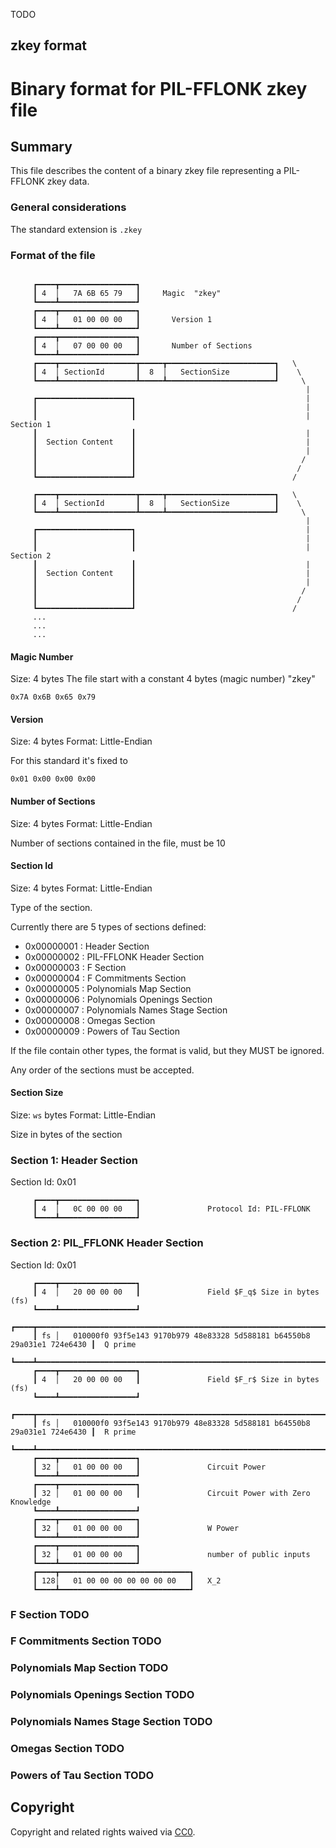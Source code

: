 TODO

## zkey format

# Binary format for PIL-FFLONK zkey file

## Summary

This file describes the content of a binary zkey file representing a PIL-FFLONK zkey data.

### General considerations

The standard extension is `.zkey`

### Format of the file

````

     ┏━━━━┳━━━━━━━━━━━━━━━━━┓
     ┃ 4  │   7A 6B 65 79   ┃     Magic  "zkey"
     ┗━━━━┻━━━━━━━━━━━━━━━━━┛
     ┏━━━━┳━━━━━━━━━━━━━━━━━┓
     ┃ 4  │   01 00 00 00   ┃       Version 1
     ┗━━━━┻━━━━━━━━━━━━━━━━━┛
     ┏━━━━┳━━━━━━━━━━━━━━━━━┓
     ┃ 4  │   07 00 00 00   ┃       Number of Sections
     ┗━━━━┻━━━━━━━━━━━━━━━━━┛
     ┏━━━━┳━━━━━━━━━━━━━━━━━┳━━━━━┳━━━━━━━━━━━━━━━━━━━━━━━━┓   \
     ┃ 4  │ SectionId       ┃  8  │   SectionSize          ┃    \
     ┗━━━━┻━━━━━━━━━━━━━━━━━┻━━━━━┻━━━━━━━━━━━━━━━━━━━━━━━━┛     \
                                                                  |
     ┏━━━━━━━━━━━━━━━━━━━━━┓                                      |
     ┃                     ┃                                      |
     ┃                     ┃                                      | Section 1
     ┃                     ┃                                      |
     ┃  Section Content    ┃                                      |
     ┃                     ┃                                      |
     ┃                     ┃                                     /
     ┃                     ┃                                    /
     ┗━━━━━━━━━━━━━━━━━━━━━┛                                   /
     
     ┏━━━━┳━━━━━━━━━━━━━━━━━┳━━━━━┳━━━━━━━━━━━━━━━━━━━━━━━━┓   \
     ┃ 4  │ SectionId       ┃  8  │   SectionSize          ┃    \
     ┗━━━━┻━━━━━━━━━━━━━━━━━┻━━━━━┻━━━━━━━━━━━━━━━━━━━━━━━━┛     \
                                                                  |
     ┏━━━━━━━━━━━━━━━━━━━━━┓                                      |
     ┃                     ┃                                      |
     ┃                     ┃                                      | Section 2
     ┃                     ┃                                      |
     ┃  Section Content    ┃                                      |
     ┃                     ┃                                      |
     ┃                     ┃                                     /
     ┃                     ┃                                    /
     ┗━━━━━━━━━━━━━━━━━━━━━┛                                   /
     ...
     ...
     ...
````

#### Magic Number

Size: 4 bytes
The file start with a constant 4 bytes (magic number) "zkey"

```
0x7A 0x6B 0x65 0x79
```

#### Version

Size: 4 bytes
Format: Little-Endian

For this standard it's fixed to

```
0x01 0x00 0x00 0x00
```

#### Number of Sections

Size: 4 bytes
Format: Little-Endian

Number of sections contained in the file, must be 10

#### Section Id

Size: 4 bytes
Format: Little-Endian

Type of the section.

Currently there are 5 types of sections defined:

* 0x00000001 : Header Section
* 0x00000002 : PIL-FFLONK Header Section
* 0x00000003 : F Section
* 0x00000004 : F Commitments Section
* 0x00000005 : Polynomials Map Section
* 0x00000006 : Polynomials Openings Section
* 0x00000007 : Polynomials Names Stage Section
* 0x00000008 : Omegas Section
* 0x00000009 : Powers of Tau Section

If the file contain other types, the format is valid, but they MUST be ignored.

Any order of the sections must be accepted.

#### Section Size

Size: `ws` bytes
Format: Little-Endian

Size in bytes of the section

### Section 1: Header Section

Section Id: 0x01

````
     ┏━━━━┳━━━━━━━━━━━━━━━━━┓
     ┃ 4  │   0C 00 00 00   ┃               Protocol Id: PIL-FFLONK
     ┗━━━━┻━━━━━━━━━━━━━━━━━┛
````

### Section 2: PIL_FFLONK Header Section

Section Id: 0x01
````
     ┏━━━━┳━━━━━━━━━━━━━━━━━┓
     ┃ 4  │   20 00 00 00   ┃               Field $F_q$ Size in bytes (fs)
     ┗━━━━┻━━━━━━━━━━━━━━━━━┛
     ┏━━━━┳━━━━━━━━━━━━━━━━━━━━━━━━━━━━━━━━━━━━━━━━━━━━━━━━━━━━━━━━━━━━━━━━━━━━━━━━━━━┓
     ┃ fs │   010000f0 93f5e143 9170b979 48e83328 5d588181 b64550b8 29a031e1 724e6430 ┃  Q prime
     ┗━━━━┻━━━━━━━━━━━━━━━━━━━━━━━━━━━━━━━━━━━━━━━━━━━━━━━━━━━━━━━━━━━━━━━━━━━━━━━━━━━┛
     ┏━━━━┳━━━━━━━━━━━━━━━━━┓
     ┃ 4  │   20 00 00 00   ┃               Field $F_r$ Size in bytes (fs)
     ┗━━━━┻━━━━━━━━━━━━━━━━━┛
     ┏━━━━┳━━━━━━━━━━━━━━━━━━━━━━━━━━━━━━━━━━━━━━━━━━━━━━━━━━━━━━━━━━━━━━━━━━━━━━━━━━━┓
     ┃ fs │   010000f0 93f5e143 9170b979 48e83328 5d588181 b64550b8 29a031e1 724e6430 ┃  R prime
     ┗━━━━┻━━━━━━━━━━━━━━━━━━━━━━━━━━━━━━━━━━━━━━━━━━━━━━━━━━━━━━━━━━━━━━━━━━━━━━━━━━━┛
     ┏━━━━┳━━━━━━━━━━━━━━━━━┓
     ┃ 32 │   01 00 00 00   ┃               Circuit Power
     ┗━━━━┻━━━━━━━━━━━━━━━━━┛
     ┏━━━━┳━━━━━━━━━━━━━━━━━┓
     ┃ 32 │   01 00 00 00   ┃               Circuit Power with Zero Knowledge
     ┗━━━━┻━━━━━━━━━━━━━━━━━┛
     ┏━━━━┳━━━━━━━━━━━━━━━━━┓
     ┃ 32 │   01 00 00 00   ┃               W Power
     ┗━━━━┻━━━━━━━━━━━━━━━━━┛
     ┏━━━━┳━━━━━━━━━━━━━━━━━┓
     ┃ 32 │   01 00 00 00   ┃               number of public inputs
     ┗━━━━┻━━━━━━━━━━━━━━━━━┛
     ┏━━━━┳━━━━━━━━━━━━━━━━━━━━━━━━━━━━━┓
     ┃ 128│   01 00 00 00 00 00 00 00   ┃   X_2
     ┗━━━━┻━━━━━━━━━━━━━━━━━━━━━━━━━━━━━┛

````

### F Section TODO
### F Commitments Section TODO
### Polynomials Map Section TODO
### Polynomials Openings Section TODO
### Polynomials Names Stage Section TODO
### Omegas Section TODO
### Powers of Tau Section TODO

<!-- ## Backward Compatibility

N.A.

## Test Cases
### Example

Given this r1cs in a 256 bit Field:


$$
\left\{  \begin{array}{rclclcl}
(3w_5 + 8w_6) &\cdot& (2w_0 + 20w_2 + 12w_3) &-& (5w_0 + 7w_2) &=& 0 \\
(4w_1 + 8w_4 + 3w_5) &\cdot& (6w_6 + 44w_3) &&  &=& 0 \\
(4w_6) &\cdot& (6w_0 + 5w_3 + 11s_2) &-& (600w_6) &=& 0
\end{array} \right.
$$

And a Wire to label map.

$$
w_0 := l_0 \\
w_1 := l_3 \\
w_2 := l_{10} \\
w_3 := l_{11} \\
w_4 := l_{12} \\
w_5 := l_{15} \\
w_6 := l_{324} \\
$$

The format will be:

````
     ┏━━━━━━━━━━┓
     ┃ 72316373 ┃       Magic
     ┣━━━━━━━━━━┫
     ┃ 01000000 ┃       Version
     ┣━━━━━━━━━━┫
     ┃ 03000000 ┃       nSections
     ┗━━━━━━━━━━┛
     ┏━━━━━━━━━━┳━━━━━━━━━━━━━━━━━━━┓
     ┃ 01000000 ┃ 40000000 00000000 ┃      SectionId: Header
     ┗━━━━━━━━━━┻━━━━━━━━━━━━━━━━━━━┛
        ┏━━━━━━━━━━┓
        ┃ 20000000 ┃    Field Size
        ┣━━━━━━━━━━┻━━━━━━━━━━━━━━━━━━━━━━━━━━━━━━━━━━━━━━━━━━━━━━━━━━━━━━━━━━━━━━┓
        ┃ 010000f0 93f5e143 9170b979 48e83328 5d588181 b64550b8 29a031e1 724e6430 ┃
        ┣━━━━━━━━━━┳━━━━━━━━━━━━━━━━━━━━━━━━━━━━━━━━━━━━━━━━━━━━━━━━━━━━━━━━━━━━━━┛
        ┃ 07000000 ┃    # of wires
        ┣━━━━━━━━━━┫
        ┃ 01000000 ┃    # Public Outs
        ┣━━━━━━━━━━┫
        ┃ 02000000 ┃    # Public Ins
        ┣━━━━━━━━━━┫
        ┃ 03000000 ┃    # Private Ins
        ┣━━━━━━━━━━┻━━━━━━━━┓
        ┃ e8030000 00000000 ┃    # Labels
        ┣━━━━━━━━━━┳━━━━━━━━┛
        ┃ 03000000 ┃    # Constraints
        ┗━━━━━━━━━━┛
     ┏━━━━━━━━━━┳━━━━━━━━━━━━━━━━━━━┓
     ┃ 02000000 ┃ 88020000 00000000 ┃      SectionId: Constraints
     ┗━━━━━━━━━━┻━━━━━━━━━━━━━━━━━━━┛
        ┏━━━━━━━━━━┓   Constraint 0: (3w_5 + 8w_6) * (2w_0 + 20w_2 + 12w_3) - (5w_0 + 7w_2) = 0
        ┃ 02000000 ┃
        ┣━━━━━━━━━━╋━━━━━━━━━━━━━━━━━━━━━━━━━━━━━━━━━━━━━━━━━━━━━━━━━━━━━━━━━━━━━━━━━━━━━━━━━┓
        ┃ 05000000 ┃ 03000000 00000000 00000000 00000000 00000000 00000000 00000000 00000000 ┃
        ┣━━━━━━━━━━╋━━━━━━━━━━━━━━━━━━━━━━━━━━━━━━━━━━━━━━━━━━━━━━━━━━━━━━━━━━━━━━━━━━━━━━━━━┫
        ┃ 06000000 ┃ 08000000 00000000 00000000 00000000 00000000 00000000 00000000 00000000 ┃
        ┗━━━━━━━━━━┻━━━━━━━━━━━━━━━━━━━━━━━━━━━━━━━━━━━━━━━━━━━━━━━━━━━━━━━━━━━━━━━━━━━━━━━━━┛
        ┏━━━━━━━━━━┓
        ┃ 03000000 ┃
        ┣━━━━━━━━━━╋━━━━━━━━━━━━━━━━━━━━━━━━━━━━━━━━━━━━━━━━━━━━━━━━━━━━━━━━━━━━━━━━━━━━━━━━━┓
        ┃ 00000000 ┃ 02000000 00000000 00000000 00000000 00000000 00000000 00000000 00000000 ┃
        ┣━━━━━━━━━━╋━━━━━━━━━━━━━━━━━━━━━━━━━━━━━━━━━━━━━━━━━━━━━━━━━━━━━━━━━━━━━━━━━━━━━━━━━┫
        ┃ 02000000 ┃ 14000000 00000000 00000000 00000000 00000000 00000000 00000000 00000000 ┃
        ┣━━━━━━━━━━╋━━━━━━━━━━━━━━━━━━━━━━━━━━━━━━━━━━━━━━━━━━━━━━━━━━━━━━━━━━━━━━━━━━━━━━━━━┫
        ┃ 03000000 ┃ 0C000000 00000000 00000000 00000000 00000000 00000000 00000000 00000000 ┃
        ┗━━━━━━━━━━┻━━━━━━━━━━━━━━━━━━━━━━━━━━━━━━━━━━━━━━━━━━━━━━━━━━━━━━━━━━━━━━━━━━━━━━━━━┛
        ┏━━━━━━━━━━┓
        ┃ 02000000 ┃
        ┣━━━━━━━━━━╋━━━━━━━━━━━━━━━━━━━━━━━━━━━━━━━━━━━━━━━━━━━━━━━━━━━━━━━━━━━━━━━━━━━━━━━━━┓
        ┃ 00000000 ┃ 05000000 00000000 00000000 00000000 00000000 00000000 00000000 00000000 ┃
        ┣━━━━━━━━━━╋━━━━━━━━━━━━━━━━━━━━━━━━━━━━━━━━━━━━━━━━━━━━━━━━━━━━━━━━━━━━━━━━━━━━━━━━━┫
        ┃ 02000000 ┃ 07000000 00000000 00000000 00000000 00000000 00000000 00000000 00000000 ┃
        ┗━━━━━━━━━━┻━━━━━━━━━━━━━━━━━━━━━━━━━━━━━━━━━━━━━━━━━━━━━━━━━━━━━━━━━━━━━━━━━━━━━━━━━┛

        ┏━━━━━━━━━━┓   Constraint 1: (4w_1 + 8w_4 + 3w_5) * (6w_6 + 44w_3) = 0
        ┃ 03000000 ┃
        ┣━━━━━━━━━━╋━━━━━━━━━━━━━━━━━━━━━━━━━━━━━━━━━━━━━━━━━━━━━━━━━━━━━━━━━━━━━━━━━━━━━━━━━┓
        ┃ 01000000 ┃ 04000000 00000000 00000000 00000000 00000000 00000000 00000000 00000000 ┃
        ┣━━━━━━━━━━╋━━━━━━━━━━━━━━━━━━━━━━━━━━━━━━━━━━━━━━━━━━━━━━━━━━━━━━━━━━━━━━━━━━━━━━━━━┫
        ┃ 04000000 ┃ 08000000 00000000 00000000 00000000 00000000 00000000 00000000 00000000 ┃
        ┣━━━━━━━━━━╋━━━━━━━━━━━━━━━━━━━━━━━━━━━━━━━━━━━━━━━━━━━━━━━━━━━━━━━━━━━━━━━━━━━━━━━━━┫
        ┃ 05000000 ┃ 03000000 00000000 00000000 00000000 00000000 00000000 00000000 00000000 ┃
        ┗━━━━━━━━━━┻━━━━━━━━━━━━━━━━━━━━━━━━━━━━━━━━━━━━━━━━━━━━━━━━━━━━━━━━━━━━━━━━━━━━━━━━━┛
        ┏━━━━━━━━━━┓
        ┃ 02000000 ┃
        ┣━━━━━━━━━━╋━━━━━━━━━━━━━━━━━━━━━━━━━━━━━━━━━━━━━━━━━━━━━━━━━━━━━━━━━━━━━━━━━━━━━━━━━┓
        ┃ 03000000 ┃ 2C000000 00000000 00000000 00000000 00000000 00000000 00000000 00000000 ┃
        ┣━━━━━━━━━━╋━━━━━━━━━━━━━━━━━━━━━━━━━━━━━━━━━━━━━━━━━━━━━━━━━━━━━━━━━━━━━━━━━━━━━━━━━┫
        ┃ 06000000 ┃ 06000000 00000000 00000000 00000000 00000000 00000000 00000000 00000000 ┃
        ┗━━━━━━━━━━┻━━━━━━━━━━━━━━━━━━━━━━━━━━━━━━━━━━━━━━━━━━━━━━━━━━━━━━━━━━━━━━━━━━━━━━━━━┛
        ┏━━━━━━━━━━┓
        ┃ 00000000 ┃
        ┗━━━━━━━━━━┛

        ┏━━━━━━━━━━┓   Constraint 2: (4w_6) * (6w_0 + 5w_3 + 11w_2) - (600w_6) = 0
        ┃ 01000000 ┃
        ┣━━━━━━━━━━╋━━━━━━━━━━━━━━━━━━━━━━━━━━━━━━━━━━━━━━━━━━━━━━━━━━━━━━━━━━━━━━━━━━━━━━━━━┓
        ┃ 06000000 ┃ 04000000 00000000 00000000 00000000 00000000 00000000 00000000 00000000 ┃
        ┗━━━━━━━━━━┻━━━━━━━━━━━━━━━━━━━━━━━━━━━━━━━━━━━━━━━━━━━━━━━━━━━━━━━━━━━━━━━━━━━━━━━━━┛
        ┏━━━━━━━━━━┓
        ┃ 03000000 ┃
        ┣━━━━━━━━━━╋━━━━━━━━━━━━━━━━━━━━━━━━━━━━━━━━━━━━━━━━━━━━━━━━━━━━━━━━━━━━━━━━━━━━━━━━━┓
        ┃ 00000000 ┃ 06000000 00000000 00000000 00000000 00000000 00000000 00000000 00000000 ┃
        ┣━━━━━━━━━━╋━━━━━━━━━━━━━━━━━━━━━━━━━━━━━━━━━━━━━━━━━━━━━━━━━━━━━━━━━━━━━━━━━━━━━━━━━┫
        ┃ 02000000 ┃ 0B000000 00000000 00000000 00000000 00000000 00000000 00000000 00000000 ┃
        ┣━━━━━━━━━━╋━━━━━━━━━━━━━━━━━━━━━━━━━━━━━━━━━━━━━━━━━━━━━━━━━━━━━━━━━━━━━━━━━━━━━━━━━┫
        ┃ 03000000 ┃ 05000000 00000000 00000000 00000000 00000000 00000000 00000000 00000000 ┃
        ┗━━━━━━━━━━┻━━━━━━━━━━━━━━━━━━━━━━━━━━━━━━━━━━━━━━━━━━━━━━━━━━━━━━━━━━━━━━━━━━━━━━━━━┛
        ┏━━━━━━━━━━┓
        ┃ 01000000 ┃
        ┣━━━━━━━━━━╋━━━━━━━━━━━━━━━━━━━━━━━━━━━━━━━━━━━━━━━━━━━━━━━━━━━━━━━━━━━━━━━━━━━━━━━━━┓
        ┃ 06000000 ┃ 58020000 00000000 00000000 00000000 00000000 00000000 00000000 00000000 ┃
        ┗━━━━━━━━━━┻━━━━━━━━━━━━━━━━━━━━━━━━━━━━━━━━━━━━━━━━━━━━━━━━━━━━━━━━━━━━━━━━━━━━━━━━━┛

     ┏━━━━━━━━━━┳━━━━━━━━━━━━━━━━━━━┓
     ┃ 03000000 ┃ 38000000 00000000 ┃      Wire to Label Map
     ┗━━━━━━━━━━┻━━━━━━━━━━━━━━━━━━━┛
        ┏━━━━━━━━━━━━━━━━━━━┓
        ┃ 00000000 00000000 ┃
        ┣━━━━━━━━━━━━━━━━━━━┫
        ┃ 03000000 00000000 ┃
        ┣━━━━━━━━━━━━━━━━━━━┫
        ┃ 0a000000 00000000 ┃
        ┣━━━━━━━━━━━━━━━━━━━┫
        ┃ 0b000000 00000000 ┃
        ┣━━━━━━━━━━━━━━━━━━━┫
        ┃ 0c000000 00000000 ┃
        ┣━━━━━━━━━━━━━━━━━━━┫
        ┃ 0f000000 00000000 ┃
        ┣━━━━━━━━━━━━━━━━━━━┫
        ┃ 44010000 00000000 ┃
        ┗━━━━━━━━━━━━━━━━━━━┛
````

And the binary representation in Hex:

````
72316373
01000000
03000000
01000000 40000000 00000000
20000000
010000f0 93f5e143 9170b979 48e83328 5d588181 b64550b8 29a031e1 724e6430
07000000
01000000
02000000
03000000
e8030000 00000000
03000000
02000000 88020000 00000000
02000000
05000000 03000000 00000000 00000000 00000000 00000000 00000000 00000000 00000000
06000000 08000000 00000000 00000000 00000000 00000000 00000000 00000000 00000000
03000000
00000000 02000000 00000000 00000000 00000000 00000000 00000000 00000000 00000000
02000000 14000000 00000000 00000000 00000000 00000000 00000000 00000000 00000000
03000000 0C000000 00000000 00000000 00000000 00000000 00000000 00000000 00000000
02000000
00000000 05000000 00000000 00000000 00000000 00000000 00000000 00000000 00000000
02000000 07000000 00000000 00000000 00000000 00000000 00000000 00000000 00000000
03000000
01000000 04000000 00000000 00000000 00000000 00000000 00000000 00000000 00000000
04000000 08000000 00000000 00000000 00000000 00000000 00000000 00000000 00000000
05000000 03000000 00000000 00000000 00000000 00000000 00000000 00000000 00000000
02000000
03000000 2C000000 00000000 00000000 00000000 00000000 00000000 00000000 00000000
06000000 06000000 00000000 00000000 00000000 00000000 00000000 00000000 00000000
00000000
01000000
06000000 04000000 00000000 00000000 00000000 00000000 00000000 00000000 00000000
03000000
00000000 06000000 00000000 00000000 00000000 00000000 00000000 00000000 00000000
02000000 0B000000 00000000 00000000 00000000 00000000 00000000 00000000 00000000
03000000 05000000 00000000 00000000 00000000 00000000 00000000 00000000 00000000
01000000
06000000 58020000 00000000 00000000 00000000 00000000 00000000 00000000 00000000
03000000 38000000 00000000
00000000 00000000
03000000 00000000
0a000000 00000000
0b000000 00000000
0c000000 00000000
0f000000 00000000
44010000 00000000

```` -->

## Copyright

Copyright and related rights waived via [CC0](https://creativecommons.org/publicdomain/zero/1.0/).





